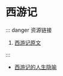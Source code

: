# 西游记

::: danger 资源链接

1. [西游记原文](http://www.shangshiwen.com/book_108.html)

:::

- [西游记的人生隐喻](./moral.md)
